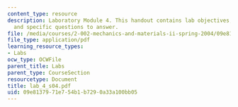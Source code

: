 ```yaml
---
content_type: resource
description: Laboratory Module 4. This handout contains lab objectives, notes, tasks,
  and specific questions to answer.
file: /media/courses/2-002-mechanics-and-materials-ii-spring-2004/09e8137971e754b1b7290a33a100bb05_lab_4_s04.pdf
file_type: application/pdf
learning_resource_types:
- Labs
ocw_type: OCWFile
parent_title: Labs
parent_type: CourseSection
resourcetype: Document
title: lab_4_s04.pdf
uid: 09e81379-71e7-54b1-b729-0a33a100bb05
---
```

